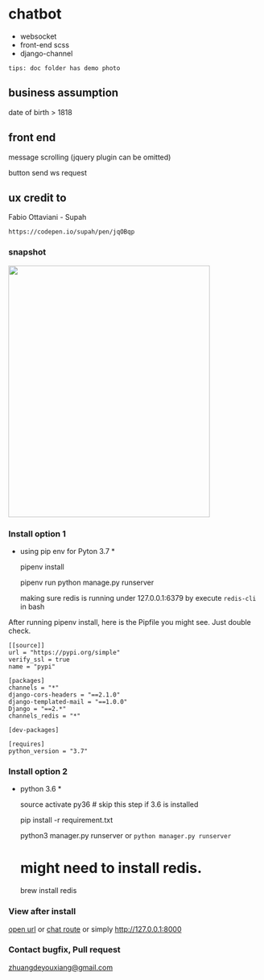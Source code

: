 # chatbot

- websocket
- front-end scss
- django-channel

`tips: doc folder has demo photo`

## business assumption

date of birth > 1818

## front end
message scrolling (jquery plugin can be omitted)

button send ws request

## ux credit to 

Fabio Ottaviani - Supah
    
    https://codepen.io/supah/pen/jqOBqp

### snapshot
    
<img src="https://github.com/ilovejs/chatbot/blob/master/doc/demo.png" width="400" height="500"/>

### Install option 1

* using pip env for Pyton 3.7 *

    pipenv install
    
    pipenv run python manage.py runserver
    
    making sure redis is running under 127.0.0.1:6379 by execute `redis-cli` in bash

After running pipenv install, here is the Pipfile you might see. Just double check.
```
[[source]]
url = "https://pypi.org/simple"
verify_ssl = true
name = "pypi"

[packages]
channels = "*"
django-cors-headers = "==2.1.0"
django-templated-mail = "==1.0.0"
Django = "==2.*"
channels_redis = "*"

[dev-packages]

[requires]
python_version = "3.7"
```

### Install option 2
* python 3.6 *

    source activate py36    # skip this step if 3.6 is installed
    
    pip install -r requirement.txt
    
    python3 manager.py runserver
    or `python manager.py runserver`

    # might need to install redis.
        
    brew install redis
    
### View after install

[open url](http://127.0.0.1:8000)
or 
[chat route](http://127.0.0.1/chat)
or 
simply http://127.0.0.1:8000 

### Contact bugfix, Pull request
zhuangdeyouxiang@gmail.com
